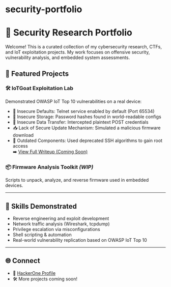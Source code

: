 # security-portfolio


# 🔐 Security Research Portfolio

Welcome! This is a curated collection of my cybersecurity research, CTFs, and IoT exploitation projects. My work focuses on offensive security, vulnerability analysis, and embedded system assessments.

## 📡 Featured Projects

### 🛠️ IoTGoat Exploitation Lab  
Demonstrated OWASP IoT Top 10 vulnerabilities on a real device:
- 🧠 Insecure Defaults: Telnet service enabled by default (Port 65534)
- 🔐 Insecure Storage: Password hashes found in world-readable configs
- 📡 Insecure Data Transfer: Intercepted plaintext POST credentials
- 📥 Lack of Secure Update Mechanism: Simulated a malicious firmware download
- 🧱 Outdated Components: Used deprecated SSH algorithms to gain root access  
➡️ [View Full Writeup (Coming Soon)](https://github.com/yourusername/iotgoat-exploitation)

### 📦 Firmware Analysis Toolkit *(WIP)*  
Scripts to unpack, analyze, and reverse firmware used in embedded devices.

---

## 🧠 Skills Demonstrated
- Reverse engineering and exploit development
- Network traffic analysis (Wireshark, tcpdump)
- Privilege escalation via misconfigurations
- Shell scripting & automation
- Real-world vulnerability replication based on OWASP IoT Top 10

---

## 🌐 Connect
- 🔎 [HackerOne Profile](https://hackerone.com/yourusername)
- 🛠️ More projects coming soon!
